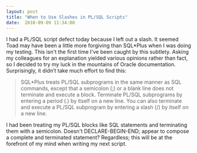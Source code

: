 ```yaml
---
layout: post
title: "When to Use Slashes in PL/SQL Scripts"
date:  2010-09-09 11:34:00
---
```


I had a PL/SQL script defect today because I left out a slash.  It seemed Toad may have been a little more forgiving than SQL*Plus when I was doing my testing.  This isn't the first time I've been caught by this subtlety.  Asking my colleagues for an explanation yielded various opinions rather than fact, so I decided to try my luck in the mountains of Oracle documentation.  Surprisingly, it didn’t take much effort to find this:

>SQL*Plus treats PL/SQL subprograms in the same manner as SQL commands, except that a semicolon (;) or a blank line does not terminate and execute a block. Terminate PL/SQL subprograms by entering a period (.) by itself on a new line. You can also terminate and execute a PL/SQL subprogram by entering a slash (/) by itself on a new line.

I had been treating my PL/SQL blocks like SQL statements and terminating them with a semicolon.  Doesn't  DECLARE-BEGIN-END; appear to compose a complete and terminated statement?  Regardless; this will be at the forefront of my mind when writing my next script.
